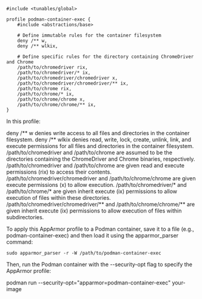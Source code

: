 ```
#include <tunables/global>

profile podman-container-exec {
    #include <abstractions/base>

    # Define immutable rules for the container filesystem
    deny /** w,
    deny /** wlkix,

    # Define specific rules for the directory containing ChromeDriver and Chrome
    /path/to/chromedriver rix,
    /path/to/chromedriver/* ix,
    /path/to/chromedriver/chromedriver x,
    /path/to/chromedriver/chromedriver/** ix,
    /path/to/chrome rix,
    /path/to/chrome/* ix,
    /path/to/chrome/chrome x,
    /path/to/chrome/chrome/** ix,
}
```
In this profile:

deny /** w denies write access to all files and directories in the container filesystem.
deny /** wlkix denies read, write, lock, create, unlink, link, and execute permissions for all files and directories in the container filesystem.
/path/to/chromedriver and /path/to/chrome are assumed to be the directories containing the ChromeDriver and Chrome binaries, respectively.
/path/to/chromedriver and /path/to/chrome are given read and execute permissions (rix) to access their contents.
/path/to/chromedriver/chromedriver and /path/to/chrome/chrome are given execute permissions (x) to allow execution.
/path/to/chromedriver/* and /path/to/chrome/* are given inherit execute (ix) permissions to allow execution of files within these directories.
/path/to/chromedriver/chromedriver/** and /path/to/chrome/chrome/** are given inherit execute (ix) permissions to allow execution of files within subdirectories.


To apply this AppArmor profile to a Podman container, save it to a file (e.g., podman-container-exec) and then load it using the apparmor_parser command:

```
sudo apparmor_parser -r -W /path/to/podman-container-exec
```
Then, run the Podman container with the --security-opt flag to specify the AppArmor profile:


podman run --security-opt="apparmor=podman-container-exec" your-image
